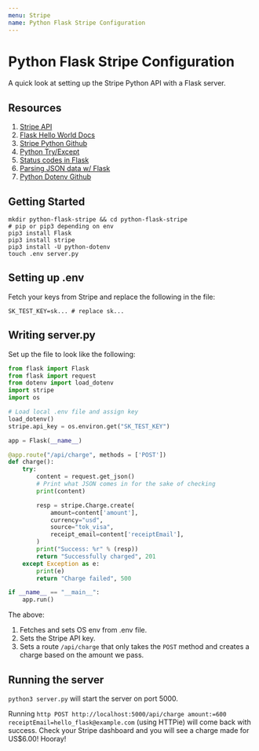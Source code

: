 ```yaml
---
menu: Stripe
name: Python Flask Stripe Configuration
---
```


# Python Flask Stripe Configuration

A quick look at setting up the Stripe Python API with a Flask server.

## Resources

1. [Stripe API](https://stripe.com/docs/api?lang=python)
2. [Flask Hello World Docs](https://docs.dennisokeeffe.com/manual-flask-hello-world)
3. [Stripe Python Github](https://github.com/stripe/stripe-python)
4. [Python Try/Except](https://www.w3schools.com/python/python_try_except.asp)
5. [Status codes in Flask](https://stackoverflow.com/questions/45412228/flask-sending-data-and-status-code-through-a-response-object/45412576)
6. [Parsing JSON data w/ Flask](https://techtutorialsx.com/2017/01/07/flask-parsing-json-data/)
7. [Python Dotenv Github](https://github.com/theskumar/python-dotenv)

## Getting Started

```shell
mkdir python-flask-stripe && cd python-flask-stripe
# pip or pip3 depending on env
pip3 install Flask
pip3 install stripe
pip3 install -U python-dotenv
touch .env server.py
```

## Setting up .env

Fetch your keys from Stripe and replace the following in the file:

```shell
SK_TEST_KEY=sk... # replace sk...
```

## Writing server.py

Set up the file to look like the following:

```python
from flask import Flask
from flask import request
from dotenv import load_dotenv
import stripe
import os

# Load local .env file and assign key
load_dotenv()
stripe.api_key = os.environ.get("SK_TEST_KEY")

app = Flask(__name__)

@app.route("/api/charge", methods = ['POST'])
def charge():
    try:
        content = request.get_json()
        # Print what JSON comes in for the sake of checking
        print(content)

        resp = stripe.Charge.create(
            amount=content['amount'],
            currency="usd",
            source="tok_visa",
            receipt_email=content['receiptEmail'],
        )
        print("Success: %r" % (resp))
        return "Successfully charged", 201
    except Exception as e:
        print(e)
        return "Charge failed", 500

if __name__ == "__main__":
    app.run()
```

The above:

1. Fetches and sets OS env from .env file.
2. Sets the Stripe API key.
3. Sets a route `/api/charge` that only takes the `POST` method and creates a charge based on the amount we pass.

## Running the server

`python3 server.py` will start the server on port 5000.

Running `http POST http://localhost:5000/api/charge amount:=600 receiptEmail=hello_flask@example.com` (using HTTPie) will come back with success. Check your Stripe dashboard and you will see a charge made for US\$6.00! Hooray!
